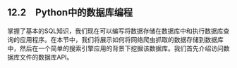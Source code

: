    

## 12.2　Python中的数据库编程

掌握了基本的SQL知识，我们现在可以编写将数据存储在数据库中和执行数据库查询的应用程序。在本节中，我们将展示如何将网络爬虫抓取的数据存储到数据库中，然后在一个简单的搜索引擎应用的背景下挖掘该数据库。我们首先介绍访问数据库文件的数据库API。
